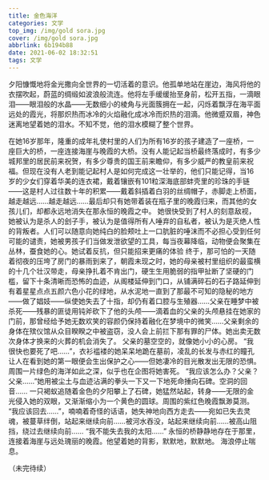 ```yaml
---
title: 金色海洋
categories: 文学
top_img: /img/gold sora.jpg
cover: /img/gold sora.jpg
abbrlink: 6b194b88
date: 2021-06-02 18:32:51
tags: 文学
---
```


夕阳慷慨地将金光撒向全世界的一切活着的意识。他孤单地站在崖边，海风将他的衣摆吹起，蔚蓝的绸缎如波浪般流连。他将左手缓缓抬至身前，松开五指，一滴眼泪——眼泪般的水晶——无数细小的棱角与光面簇拥在一起，闪烁着飘浮在海平面远处的霞光，将那炽热而冰冷的火焰融化成冰冷而炽热的泪滴。他微蹙双眉，神色迷离地望着她的泪水。不知不觉，他的泪水模糊了整个世界。

在她16岁那年，隆重的成年礼使村里的人们为所有16岁的孩子建造了一座桥，一座巨大的桥，一座连接海崖与晚霞的大桥。没有人能记起当桥最终落成时，有多少城邦里的居民前来祝贺，有多少尊贵的国王前来瞻仰，有多少威严的教皇前来祝福。但现在没有人老到能记起村人是如何完成这一壮举的，他们只能记得，当16岁的少女们穿着华美的连衣裙，戴着镶嵌有101粒深海底部蚌壳里的珍珠的手链——这是村人过往数十年的积累——戴着斜插着白羽的丝绸帽子，赤脚走上桥面，越走越远……越走越远……最后却只有她带着装在瓶子里的晚霞归来，而其他的女孩儿们，却都永远地消失在那永恒的晚霞之中。
她很快受到了村人的刻意敌视，她被认为是杀人的刽子手，被认为是值得所有人唾弃的自私者，被认为是灭绝人性的背叛者。人们可以随意向她纯白的脸颊吐上一口肮脏的唾沫而不必担心受到任何可能的谴责，她被男孩子们当做发泄欲望的工具，每当夜幕降临，动物便会聚集在丛林，蚕食她的心。她试着反抗，但只能招来更痛的体验
终于，那可怕的一天随着彻夜的压垮了房门的暴雨到来了，朝霞未现之时，她的母亲被村里组织的最蛮横的十几个壮汉带走，母亲挣扎着不肯出门，硬生生用脆弱的指甲扯断了坚硬的门槛，留下十条清晰而恐怖的血迹，从阁楼延伸到门口，从铺满碎石的石子路延伸到有着星星点点五颜六色小花的绿地，从水泥地一直到了那最不可知的隐秘的地方——做了娼妓——纵使她失去了十指，却仍有着口腔与生殖器……父亲在睡梦中被杀死——残暴的匪徒用钝斧砍下了他的头颅——滴着血的父亲的头颅悬挂在她家的门前，那曾经给予她无数欢笑的容颜仍保持着融化在梦境中的微笑……父亲剩余的身体在殡仪馆从众目睽睽之中被盗窃，没人会上前拦下那有罪的尸体。她出卖无数次身体才换来的火葬的机会消失了。
父亲的墓空空的，就像她小小的心房。
“我很快也要死了吧……”，衣衫褴褛的她呆呆地跪在墓前，凌乱的长发与赤红的瞳孔让人在看到她的第一眼便会生出保护之心——但她凄冷的目光散发出无限的恐惧。周围一片绿色的海洋如此之深，似乎也在企图将她害死。
“我应该怎么办？父亲？父亲……”她用被尘土与血迹沾满的拳头一下又一下地死命捶向石碑。空洞的回音……
一只褐蚁追随着金色的夕阳攀上了石碑，她猛然站起，转身——无限的金光侵入她的双眼，又渐渐缩小为一个黄色的圆球。周围的紫红色晚霞飘渺莫测。
“我应该回去……”，喃喃着奇怪的话语，她失神地向西方走去——宛如已失去灵魂，被蔓草绊倒，站起来继续向前……被河水吞没，站起来继续向前……被高山阻挡，绕过去继续向前……
“我不能失去我的太阳……”
永恒的桥静静地存在于那里，连接着海崖与远处瑰丽的晚霞。他望着她的背影，默默地，默默地。
海浪停止喘息。

（未完待续）
